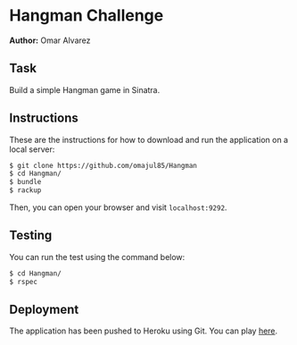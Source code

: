 # Hangman Challenge

**Author:** Omar Alvarez

Task 
----

Build a simple Hangman game in Sinatra.

Instructions
------------
These are the instructions for how to download and run the application on a local server:

```sh
$ git clone https://github.com/omajul85/Hangman
$ cd Hangman/
$ bundle
$ rackup
```
Then, you can open your browser and visit `localhost:9292`.


## Testing

You can run the test using the command below:

```sh
$ cd Hangman/
$ rspec
```

Deployment
----------

The application has been pushed to Heroku using Git. You can play <a href="https://hangman-omajul85.herokuapp.com/" target="_blank">here</a>.